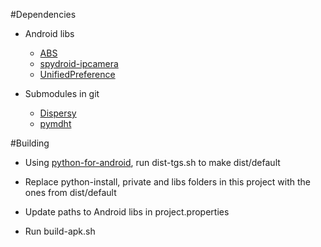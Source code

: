 #Dependencies

* Android libs
    * [ABS](https://github.com/d3vgru/ActionBarSherlock/tree/tgs-android)
    * [spydroid-ipcamera](https://github.com/d3vgru/spydroid-ipcamera/tree/tgs-android)
    * [UnifiedPreference](https://github.com/saik0/UnifiedPreference)


* Submodules in git
    * [Dispersy](https://github.com/d3vgru/dispersy/tree/tgs-android)
    * [pymdht](https://github.com/d3vgru/pymdht/tree/tgs-android)


#Building

* Using [python-for-android](https://github.com/d3vgru/python-for-android/tree/tgs-android), run dist-tgs.sh to make dist/default

* Replace python-install, private and libs folders in this project with the ones from dist/default

* Update paths to Android libs in project.properties

* Run build-apk.sh

